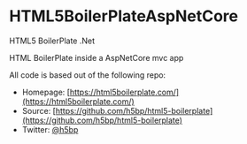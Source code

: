 # HTML5BoilerPlateAspNetCore
HTML5 BoilerPlate .Net

HTML BoilerPlate inside a AspNetCore mvc app

All code is based out of the following repo:
* Homepage: [https://html5boilerplate.com/](https://html5boilerplate.com/)
* Source: [https://github.com/h5bp/html5-boilerplate](https://github.com/h5bp/html5-boilerplate)
* Twitter: [@h5bp](https://twitter.com/h5bp)

